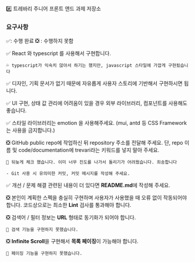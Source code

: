 #️⃣ 트레바리 주니어 프론트 앤드 과제 저장소


### 요구사항
✅: 수행 완료 ❎ : 수행하지 못함


✅ React 와 typescript 를 사용해서 구현합니다.

    💦 typescript가 익숙치 않아서 하기는 했지만, javascript 스타일에 가깝게 구현됬습니다

✅ 디자인, 기획 문서가 없기 때문에 자유롭게 사용자 스토리에 기반해서 구현하시면 됩니다.

✅ UI 구현, 상태 값 관리에 어려움이 있을 경우 외부 라이브러리, 컴포넌트를 사용해도 좋습니다.

✅ 스타일 라이브러리는 emotion 을 사용해주세요. (mui, antd 등 CSS Framework 는 사용을 금지합니다.)

❎ GitHub public repo에 작업하신 뒤 repository 주소를 전달해 주세요. 단, repo 이름 및 code/documentation에 trevari라는 키워드를 넣지 말아 주세요.

    💫 뒤늦게 체크 했습니다. 이미 너무 진도를 나가서 돌리기가 어려웠습니다. 죄송합니다

    - Git 사용 시 유의미한 커밋, 커밋 메시지를 작성해 주세요.
    
✅ 개선 / 문제 해결 관련된 내용이 더 있다면 **README.md**에 작성해 주세요.

❎ 본인이 계획한 스펙을 충실히 구현하며 사용자가 사용했을 때 오류 없이 작동되어야 합니다. 코드상으로는 최소한 **Lint** 검사를 통과해야 합니다.

❎ 검색어 / 필터 정보는 **URL** 형태로 동기화가 되어야 합니다.
  
    💫 검색 기능을 구현하지 못했습니다.

❎ **Infinite Scroll**을 구현해서 **목록 페이징**이 가능해야 합니다.
  
    💫 페이징 기능을 구현하지 못했습니다.

